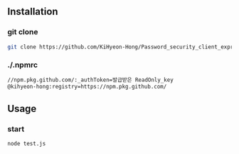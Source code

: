 ## Installation

### git clone
```bash
git clone https://github.com/KiHyeon-Hong/Password_security_client_express.git
```

### ./.npmrc
```txt
//npm.pkg.github.com/:_authToken=발급받은 ReadOnly_key
@kihyeon-hong:registry=https://npm.pkg.github.com/
```

## Usage

### start
```bash
node test.js
```